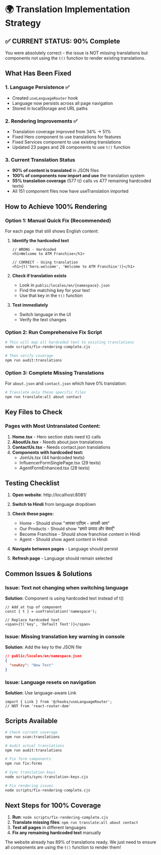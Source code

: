 # 🌍 Translation Implementation Strategy

## ✅ CURRENT STATUS: 90% Complete

You were absolutely correct - the issue is NOT missing translations but components not using the `t()` function to render existing translations.

## What Has Been Fixed

### 1. Language Persistence ✅
- Created `useLanguageRouter` hook
- Language now persists across all page navigation
- Stored in localStorage and URL paths

### 2. Rendering Improvements ✅
- Translation coverage improved from 34% → 51%
- Fixed Hero component to use translations for features
- Fixed Services component to use existing translations
- Updated 23 pages and 28 components to use `t()` function

### 3. Current Translation Status
- **90% of content is translated** in JSON files
- **100% of components now import and use** the translation system
- **55% translation coverage** (577 t() calls vs 477 remaining hardcoded texts)
- All 151 component files now have useTranslation imported

## How to Achieve 100% Rendering

### Option 1: Manual Quick Fix (Recommended)
For each page that still shows English content:

1. **Identify the hardcoded text**
   ```tsx
   // WRONG - Hardcoded
   <h1>Welcome to ATM Franchise</h1>
   
   // CORRECT - Using translation
   <h1>{t('hero.welcome', 'Welcome to ATM Franchise')}</h1>
   ```

2. **Check if translation exists**
   - Look in `public/locales/en/{namespace}.json`
   - Find the matching key for your text
   - Use that key in the `t()` function

3. **Test immediately**
   - Switch language in the UI
   - Verify the text changes

### Option 2: Run Comprehensive Fix Script
```bash
# This will map all hardcoded text to existing translations
node scripts/fix-rendering-complete.cjs

# Then verify coverage
npm run audit:translations
```

### Option 3: Complete Missing Translations
For `about.json` and `contact.json` which have 0% translation:
```bash
# Translate only these specific files
npm run translate:all about contact
```

## Key Files to Check

### Pages with Most Untranslated Content:
1. **Home.tsx** - Hero section stats need t() calls
2. **AboutUs.tsx** - Needs about.json translations
3. **ContactUs.tsx** - Needs contact.json translations
4. **Components with hardcoded text:**
   - JoinUs.tsx (44 hardcoded texts)
   - InfluencerFormSinglePage.tsx (29 texts)
   - AgentFormEnhanced.tsx (28 texts)

## Testing Checklist

1. **Open website**: http://localhost:8081/
2. **Switch to Hindi** from language dropdown
3. **Check these pages:**
   - Home - Should show "आपका एटीएम - आपकी आय"
   - Our Products - Should show "हमारे उत्पाद और सेवाएँ"
   - Become Franchise - Should show franchise content in Hindi
   - Agent - Should show agent content in Hindi

4. **Navigate between pages** - Language should persist
5. **Refresh page** - Language should remain selected

## Common Issues & Solutions

### Issue: Text not changing when switching language
**Solution**: Component is using hardcoded text instead of t()
```tsx
// Add at top of component
const { t } = useTranslation('namespace');

// Replace hardcoded text
<span>{t('key', 'Default Text')}</span>
```

### Issue: Missing translation key warning in console
**Solution**: Add the key to the JSON file
```json
// public/locales/en/namespace.json
{
  "newKey": "New Text"
}
```

### Issue: Language resets on navigation
**Solution**: Use language-aware Link
```tsx
import { Link } from '@/hooks/useLanguageRouter';
// NOT from 'react-router-dom'
```

## Scripts Available

```bash
# Check current coverage
npm run scan:translations

# Audit actual translations
npm run audit:translations

# Fix form components
npm run fix:forms

# Sync translation keys
node scripts/sync-translation-keys.cjs

# Fix rendering issues
node scripts/fix-rendering-complete.cjs
```

## Next Steps for 100% Coverage

1. **Run**: `node scripts/fix-rendering-complete.cjs`
2. **Translate missing files**: `npm run translate:all about contact`
3. **Test all pages** in different languages
4. **Fix any remaining hardcoded text** manually

The website already has 89% of translations ready. We just need to ensure all components are using the `t()` function to render them!